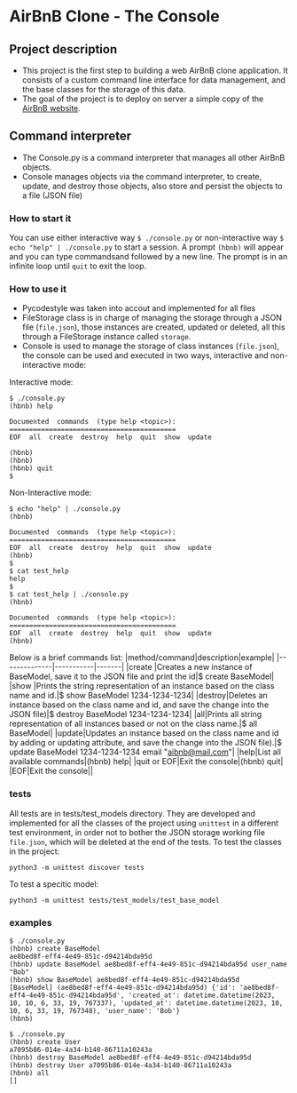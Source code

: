 # AirBnB Clone - The Console

## Project description
- This project is the first step to building a web AirBnB clone application. It consists of a custom command line interface for data management, and the base classes for the storage of this data. 
- The goal of the project is to deploy on server a simple copy of the [AirBnB website](airbnb.com).
## Command interpreter
- The Console.py is a command interpreter that manages all other AirBnB objects.
- Console manages objects via the command interpreter, to create, update, and destroy those objects, also store and persist the objects to a file (JSON file)
### How to start it
You can use either interactive way `$ ./console.py` or non-interactive way `$ echo "help" | ./console.py` to start a session. A prompt `(hbnb)` will appear and you can type commandsand followed by a new line. The prompt is in an infinite loop until `quit` to exit the loop. 
### How to use it
- Pycodestyle was taken into accout and implemented for all files
- FileStorage class is in charge of managing the storage through a JSON file (`file.json`), those instances are created, updated or deleted, all this through a FileStorage instance called `storage`.
- Console is used to manage the storage of class instances (`file.json`), the console can be used and executed in two ways, interactive and non-interactive mode:

Interactive mode:
```
$ ./console.py
(hbnb) help

Documented  commands  (type help <topic>):
==========================================
EOF  all  create  destroy  help  quit  show  update 

(hbnb)
(hbnb)
(hbnb) quit
$
```
Non-Interactive mode:
```
$ echo "help" | ./console.py
(hbnb)

Documented  commands  (type help <topic>):
==========================================
EOF  all  create  destroy  help  quit  show  update 
(hbnb)
$
$ cat test_help
help
$
$ cat test_help | ./console.py
(hbnb)

Documented  commands  (type help <topic>):
==========================================
EOF  all  create  destroy  help  quit  show  update 
(hbnb)
```
Below is a brief commands list:
|method/command|description|example|
|--------------|-----------|-------|
|create <class> |Creates a new instance of BaseModel, save it to the JSON file and print the id|$ create BaseModel|
|show <class>|Prints the string representation of an instance based on the class name and id.|$ show BaseModel 1234-1234-1234|
|destroy|Deletes an instance based on the class name and id, and save the change into the JSON file)|$ destroy BaseModel 1234-1234-1234|
|all|Prints all string representation of all instances based or not on the class name.|$ all BaseModel|
|update|Updates an instance based on the class name and id by adding or updating attribute, and save the change into the JSON file).|$ update BaseModel 1234-1234-1234 email "aibnb@mail.com"|
|help|List all available commands|(hbnb) help|
|quit or EOF|Exit the console|(hbnb) quit|
|EOF|Exit the console||

### tests

All tests are in tests/test_models directory. They are developed and implemented for all the classes of the project using `unittest` in a different test environment, in order not to bother the JSON storage working file `file.json`, which will be deleted at the end of the tests.
To test the classes in the project:
```
python3 -m unittest discover tests
```
To test a specitic model:
```
python3 -m unittest tests/test_models/test_base_model
```

### examples
```
$ ./console.py 
(hbnb) create BaseModel
ae8bed8f-eff4-4e49-851c-d94214bda95d
(hbnb) update BaseModel ae8bed8f-eff4-4e49-851c-d94214bda95d user_name "Bob"
(hbnb) show BaseModel ae8bed8f-eff4-4e49-851c-d94214bda95d
[BaseModel] (ae8bed8f-eff4-4e49-851c-d94214bda95d) {'id': 'ae8bed8f-eff4-4e49-851c-d94214bda95d', 'created_at': datetime.datetime(2023, 10, 10, 6, 33, 19, 767337), 'updated_at': datetime.datetime(2023, 10, 10, 6, 33, 19, 767348), 'user_name': 'Bob'}
(hbnb)
```

```
$ ./console.py 
(hbnb) create User
a7095b86-014e-4a34-b140-86711a10243a
(hbnb) destroy BaseModel ae8bed8f-eff4-4e49-851c-d94214bda95d
(hbnb) destroy User a7095b86-014e-4a34-b140-86711a10243a
(hbnb) all
[]
```
